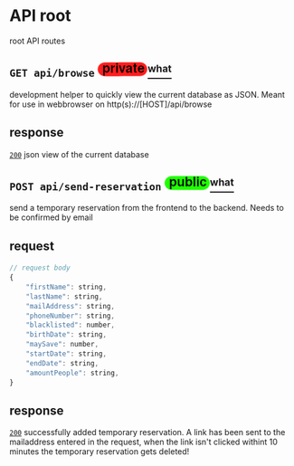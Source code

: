 # API root
root API routes
## `GET api/browse` ![img_private](https://github.com/Coenicorn/DeGroeneWeide/blob/main/backend/docgen/private.png?raw=true)[<sup>what</sup>](https://github.com/Coenicorn/DeGroeneWeide/blob/conformation-mail/backend/api/DOCS.md)
development helper to quickly view the current database as JSON. Meant for use in webbrowser on http(s)://[HOST]/api/browse
## response
[`200`](https://developer.mozilla.org/en-US/docs/Web/HTTP/Status) json view of the current database<br>
## `POST api/send-reservation` ![img_public](https://github.com/Coenicorn/DeGroeneWeide/blob/main/backend/docgen/public.png?raw=true)[<sup>what</sup>](https://github.com/Coenicorn/DeGroeneWeide/blob/conformation-mail/backend/api/DOCS.md)
send a temporary reservation from the frontend to the backend. Needs to be confirmed by email
## request
```javascript
// request body
{
	"firstName": string,
	"lastName": string,
	"mailAddress": string,
	"phoneNumber": string,
	"blacklisted": number,
	"birthDate": string,
	"maySave": number,
	"startDate": string,
	"endDate": string,
	"amountPeople": string,
}
```
## response
[`200`](https://developer.mozilla.org/en-US/docs/Web/HTTP/Status) successfully added temporary reservation. A link has been sent to the mailaddress entered in the request, when the link isn't clicked withint 10 minutes the temporary reservation gets deleted!<br>
